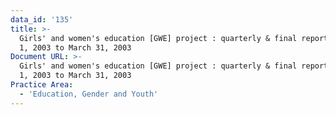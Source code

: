 ```yaml
---
data_id: '135'
title: >-
  Girls' and women's education [GWE] project : quarterly & final report, January
  1, 2003 to March 31, 2003
Document URL: >-
  Girls' and women's education [GWE] project : quarterly & final report, January
  1, 2003 to March 31, 2003
Practice Area:
  - 'Education, Gender and Youth'
---
```

